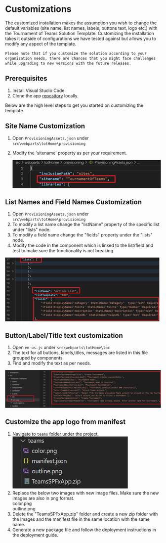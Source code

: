 # Customizations

The customized installation makes the assumption you wish to change the default variables (site name, list names, labels, buttons text, logo etc.) with the Tournament of Teams Solution Template. Customizing the installation takes it outside of configurations we have tested against but allows you to modify any aspect of the template. 

```
Please note that if you customize the solution according to your organization needs, there are chances that you might face challenges while upgrading to new versions with the future releases.
```

## Prerequisites 

1. Install Visual Studio Code
1. Clone the app [repository](https://github.com/OfficeDev/microsoft-teams-apps-tournament-of-teams.git) locally.

Below are the high level steps to get you started on customizing the template.

## Site Name Customization

1.  Open `ProvisioningAssets.json` under `src\webparts\totHome\provisioning` 
1.  Modify the 'sitename' property as per your requirement.
    
    ![Customization](../Images/Customization1.png)     

    
## List Names and Field Names Customization

1. Open `ProvisioningAssets.json` under `src\webparts\totHome\provisioning` 
1. To modify a list name change the "listName" property of the specific list under "lists" node.
1. To modify a field name change the "fields" property under the "lists" node.
1. Modify the code in the component which is linked to the list/field and test to make sure the functionality is not breaking.

![Customization](../Images/Customization2.png)   

## Button/Label/Title text customization

1. Open `en-us.js` under `src\webparts\totHome\loc` 
1. The text for all buttons, labels,titles, messages are listed in this file grouped by components.
1. Find and modify the text as per needs.

![Customization](../Images/Customization4.png)     

## Customize the app logo from manifest

1. Navigate to `teams` folder under the project.<br>
![Customization](../Images/Customization3.png)  
1. Replace the below two images with new image files. Make sure the new images are also in png format.<br>
color.png <br>
outline.png
1. Delete the "TeamsSPFxApp.zip" folder and create a new zip folder with the images and the manifest file in the same location with the same name.
1. Generate a new package file and follow the deployment instructions in the deployment guide.

